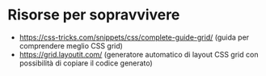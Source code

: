 # Risorse per sopravvivere

- https://css-tricks.com/snippets/css/complete-guide-grid/ (guida per comprendere meglio CSS grid)
- https://grid.layoutit.com/ (generatore automatico di layout CSS grid con possibilità di copiare il codice generato)

